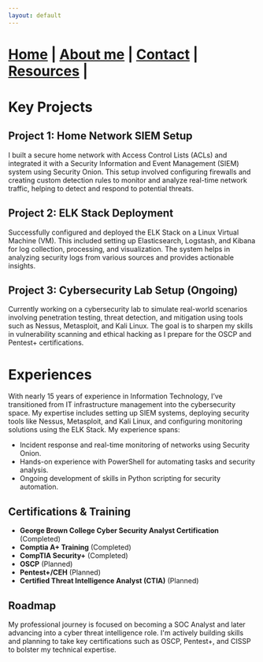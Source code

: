 ```yaml
---
layout: default
---
```


# [Home](./index.html) | [About me](./aboutme.html) | [Contact](./contactinfo.html) | [Resources](./resources.html) | 



# Key Projects

## Project 1: Home Network SIEM Setup

I built a secure home network with Access Control Lists (ACLs) and integrated it with a Security Information and Event Management (SIEM) system using Security Onion. This setup involved configuring firewalls and creating custom detection rules to monitor and analyze real-time network traffic, helping to detect and respond to potential threats.

## Project 2: ELK Stack Deployment

Successfully configured and deployed the ELK Stack on a Linux Virtual Machine (VM). This included setting up Elasticsearch, Logstash, and Kibana for log collection, processing, and visualization. The system helps in analyzing security logs from various sources and provides actionable insights.

## Project 3: Cybersecurity Lab Setup (Ongoing)

Currently working on a cybersecurity lab to simulate real-world scenarios involving penetration testing, threat detection, and mitigation using tools such as Nessus, Metasploit, and Kali Linux. The goal is to sharpen my skills in vulnerability scanning and ethical hacking as I prepare for the OSCP and Pentest+ certifications.

# Experiences

With nearly 15 years of experience in Information Technology, I’ve transitioned from IT infrastructure management into the cybersecurity space. My expertise includes setting up SIEM systems, deploying security tools like Nessus, Metasploit, and Kali Linux, and configuring monitoring solutions using the ELK Stack. My experience spans:

- Incident response and real-time monitoring of networks using Security Onion.
- Hands-on experience with PowerShell for automating tasks and security analysis.
- Ongoing development of skills in Python scripting for security automation.

## Certifications & Training
- **George Brown College Cyber Security Analyst Certification** (Completed)  
- **Comptia A+ Training** (Completed)
- **CompTIA Security+** (Completed)
- **OSCP** (Planned)
- **Pentest+/CEH** (Planned)
- **Certified Threat Intelligence Analyst (CTIA)** (Planned)

## Roadmap

My professional journey is focused on becoming a SOC Analyst and later advancing into a cyber threat intelligence role. I'm actively building skills and planning to take key certifications such as OSCP, Pentest+, and CISSP to bolster my technical expertise.


